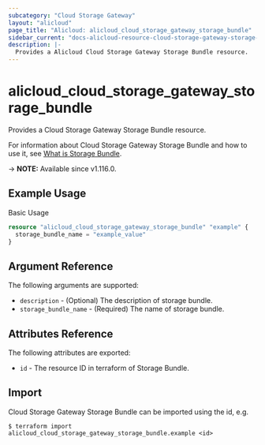 ```yaml
---
subcategory: "Cloud Storage Gateway"
layout: "alicloud"
page_title: "Alicloud: alicloud_cloud_storage_gateway_storage_bundle"
sidebar_current: "docs-alicloud-resource-cloud-storage-gateway-storage-bundle"
description: |-
  Provides a Alicloud Cloud Storage Gateway Storage Bundle resource.
---
```


# alicloud_cloud_storage_gateway_storage_bundle

Provides a Cloud Storage Gateway Storage Bundle resource.

For information about Cloud Storage Gateway Storage Bundle and how to use it, see [What is Storage Bundle](https://www.alibabacloud.com/help/en/cloud-storage-gateway/latest/createstoragebundle).

-> **NOTE:** Available since v1.116.0.

## Example Usage

Basic Usage

```terraform
resource "alicloud_cloud_storage_gateway_storage_bundle" "example" {
  storage_bundle_name = "example_value"
}

```

## Argument Reference

The following arguments are supported:

* `description` - (Optional) The description of storage bundle.
* `storage_bundle_name` - (Required) The name of storage bundle.

## Attributes Reference

The following attributes are exported:

* `id` - The resource ID in terraform of Storage Bundle.

## Import

Cloud Storage Gateway Storage Bundle can be imported using the id, e.g.

```shell
$ terraform import alicloud_cloud_storage_gateway_storage_bundle.example <id>
```
